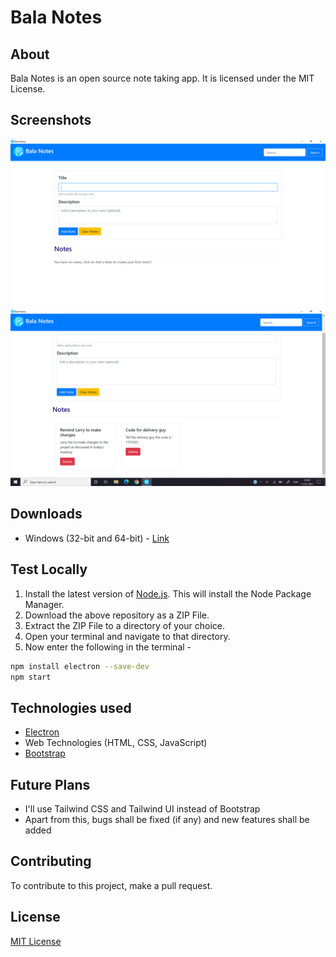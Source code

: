 # Bala Notes
## About
Bala Notes is an open source note taking app. It is licensed under the MIT License.

## Screenshots
![Screenshot 1](./screenshots/Screenshot.png)
![Screenshot 2](./screenshots/Screenshot_2.png)

## Downloads
- Windows (32-bit and 64-bit) - [Link](https://github.com/K-Balaji/BalaNotes/releases/download/1.0.0/Bala.Notesx64_x86.exe)

## Test Locally
1. Install the latest version of <a href="https://nodejs.org/" target="_blank">Node.js</a>. This will install the Node Package Manager.
2. Download the above repository as a ZIP File.
3. Extract the ZIP File to a directory of your choice.
4. Open your terminal and navigate to that directory.
5. Now enter the following in the terminal - 
```sh
npm install electron --save-dev
npm start
```

## Technologies used
- <a href="https://github.com/electron/electron" target="_blank">Electron</a>
- Web Technologies (HTML, CSS, JavaScript)
- <a href="https://github.com/twbs/bootstrap" target="_blank">Bootstrap</a>

## Future Plans
- I'll use Tailwind CSS and Tailwind UI instead of Bootstrap
- Apart from this, bugs shall be fixed (if any) and new features shall be added

## Contributing
To contribute to this project, make a pull request.

## License
[MIT License](./LICENSE)
